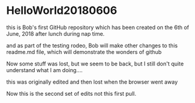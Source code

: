 # HelloWorld20180606
this is Bob's first GitHub repository which has been created on the 6th of June, 2018 after lunch during nap time. 

and as part of the testing rodeo, Bob will make other changes to this readme.md file, which will demonstrate the wonders of github

Now some stuff was lost, but we seem to be back, but I still don't quite understand what I am doing.... 


this was originally edited and then lost when the browser went away

Now this is the second set of edits not this first pull.  

